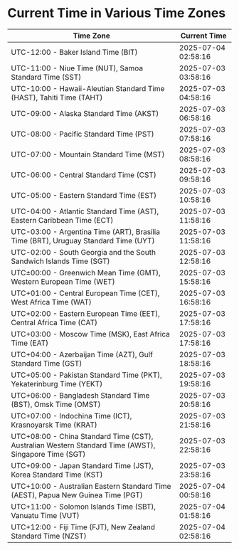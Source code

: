 # Current Time in Various Time Zones

| Time Zone | Current Time |
|-----------|--------------|
| UTC-12:00 - Baker Island Time (BIT) | 2025-07-04 02:58:16 |
| UTC-11:00 - Niue Time (NUT), Samoa Standard Time (SST) | 2025-07-03 03:58:16 |
| UTC-10:00 - Hawaii-Aleutian Standard Time (HAST), Tahiti Time (TAHT) | 2025-07-03 04:58:16 |
| UTC-09:00 - Alaska Standard Time (AKST) | 2025-07-03 06:58:16 |
| UTC-08:00 - Pacific Standard Time (PST) | 2025-07-03 07:58:16 |
| UTC-07:00 - Mountain Standard Time (MST) | 2025-07-03 08:58:16 |
| UTC-06:00 - Central Standard Time (CST) | 2025-07-03 09:58:16 |
| UTC-05:00 - Eastern Standard Time (EST) | 2025-07-03 10:58:16 |
| UTC-04:00 - Atlantic Standard Time (AST), Eastern Caribbean Time (ECT) | 2025-07-03 11:58:16 |
| UTC-03:00 - Argentina Time (ART), Brasília Time (BRT), Uruguay Standard Time (UYT) | 2025-07-03 11:58:16 |
| UTC-02:00 - South Georgia and the South Sandwich Islands Time (SGT) | 2025-07-03 12:58:16 |
| UTC±00:00 - Greenwich Mean Time (GMT), Western European Time (WET) | 2025-07-03 15:58:16 |
| UTC+01:00 - Central European Time (CET), West Africa Time (WAT) | 2025-07-03 16:58:16 |
| UTC+02:00 - Eastern European Time (EET), Central Africa Time (CAT) | 2025-07-03 17:58:16 |
| UTC+03:00 - Moscow Time (MSK), East Africa Time (EAT) | 2025-07-03 17:58:16 |
| UTC+04:00 - Azerbaijan Time (AZT), Gulf Standard Time (GST) | 2025-07-03 18:58:16 |
| UTC+05:00 - Pakistan Standard Time (PKT), Yekaterinburg Time (YEKT) | 2025-07-03 19:58:16 |
| UTC+06:00 - Bangladesh Standard Time (BST), Omsk Time (OMST) | 2025-07-03 20:58:16 |
| UTC+07:00 - Indochina Time (ICT), Krasnoyarsk Time (KRAT) | 2025-07-03 21:58:16 |
| UTC+08:00 - China Standard Time (CST), Australian Western Standard Time (AWST), Singapore Time (SGT) | 2025-07-03 22:58:16 |
| UTC+09:00 - Japan Standard Time (JST), Korea Standard Time (KST) | 2025-07-03 23:58:16 |
| UTC+10:00 - Australian Eastern Standard Time (AEST), Papua New Guinea Time (PGT) | 2025-07-04 00:58:16 |
| UTC+11:00 - Solomon Islands Time (SBT), Vanuatu Time (VUT) | 2025-07-04 01:58:16 |
| UTC+12:00 - Fiji Time (FJT), New Zealand Standard Time (NZST) | 2025-07-04 02:58:16 |
